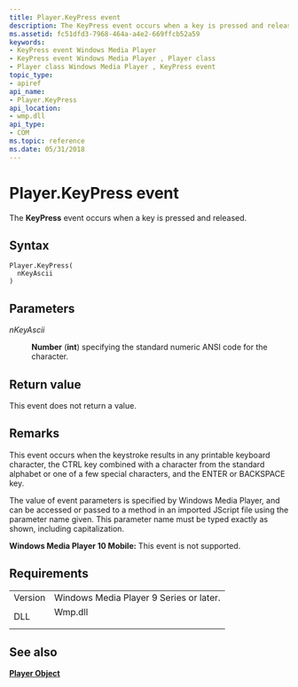 ```yaml
---
title: Player.KeyPress event
description: The KeyPress event occurs when a key is pressed and released.
ms.assetid: fc51dfd3-7968-464a-a4e2-669ffcb52a59
keywords:
- KeyPress event Windows Media Player
- KeyPress event Windows Media Player , Player class
- Player class Windows Media Player , KeyPress event
topic_type:
- apiref
api_name:
- Player.KeyPress
api_location:
- wmp.dll
api_type:
- COM
ms.topic: reference
ms.date: 05/31/2018
---
```


# Player.KeyPress event

The **KeyPress** event occurs when a key is pressed and released.

## Syntax


```JScript
Player.KeyPress(
  nKeyAscii
)
```



## Parameters

<dl> <dt>

*nKeyAscii* 
</dt> <dd>

**Number** (**int**) specifying the standard numeric ANSI code for the character.

</dd> </dl>

## Return value

This event does not return a value.

## Remarks

This event occurs when the keystroke results in any printable keyboard character, the CTRL key combined with a character from the standard alphabet or one of a few special characters, and the ENTER or BACKSPACE key.

The value of event parameters is specified by Windows Media Player, and can be accessed or passed to a method in an imported JScript file using the parameter name given. This parameter name must be typed exactly as shown, including capitalization.

**Windows Media Player 10 Mobile:** This event is not supported.

## Requirements



|                    |                                                                                    |
|--------------------|------------------------------------------------------------------------------------|
| Version<br/> | Windows Media Player 9 Series or later.<br/>                                 |
| DLL<br/>     | <dl> <dt>Wmp.dll</dt> </dl> |



## See also

<dl> <dt>

[**Player Object**](player-object.md)
</dt> </dl>

 

 





